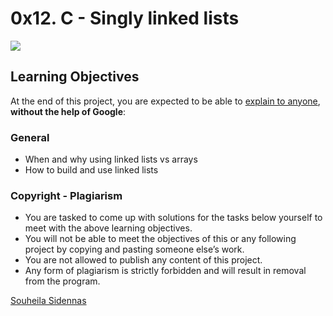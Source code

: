 # 0x12. C - Singly linked lists
![](https://s3.amazonaws.com/intranet-projects-files/holbertonschool-low_level_programming/229/giphy-3.gif)
## Learning Objectives

At the end of this project, you are expected to be able to  [explain to anyone](https://intranet.alxswe.com/rltoken/xtUoOGrH_fQu_r19q1Tivw "explain to anyone"),  **without the help of Google**:

### General

-   When and why using linked lists vs arrays
-   How to build and use linked lists

### Copyright - Plagiarism

-   You are tasked to come up with solutions for the tasks below yourself to meet with the above learning objectives.
-   You will not be able to meet the objectives of this or any following project by copying and pasting someone else’s work.
-   You are not allowed to publish any content of this project.
-   Any form of plagiarism is strictly forbidden and will result in removal from the program.

[Souheila Sidennas](https://github.com/Souheilaso)
